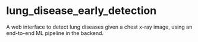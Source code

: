 # lung_disease_early_detection
A web interface to detect lung diseases given a chest x-ray image, using an end-to-end ML pipeline in the backend.
